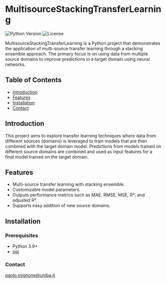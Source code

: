 # MultisourceStackingTransferLearning

![Python Version](https://img.shields.io/badge/python-3.9%2B-blue)
![License](https://img.shields.io/badge/license-BSD--3--Clause-green)

MultisourceStackingTransferLearning is a Python project that demonstrates the application of multi-source transfer learning through a stacking ensemble approach. The primary focus is on using data from multiple source domains to improve predictions in a target domain using neural networks.

## Table of Contents

- [Introduction](#introduction)
- [Features](#features)
- [Installation](#installation)
- [Contact](#contact)

## Introduction

This project aims to explore transfer learning techniques where data from different sources (domains) is leveraged to train models that are then combined with the target domain model. Predictions from models trained on different source domains are combined and used as input features for a final model trained on the target domain.

## Features

- Multi-source transfer learning with stacking ensemble.
- Customizable model parameters.
- Outputs performance metrics such as MAE, RMSE, MSE, R², and adjusted R².
- Supports easy addition of new source domains.

## Installation

### Prerequisites

- Python 3.9+
- [pip](https://pip.pypa.io/en/stable/)

### Contact

paolo.mignone@uniba.it
